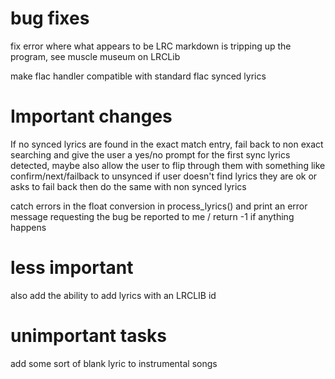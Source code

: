 # bug fixes

fix error where what appears to be LRC markdown is tripping up the program, 
see muscle museum on LRCLib

make flac handler compatible with standard flac synced lyrics

# Important changes
If no synced lyrics are found in the exact match entry, fail back to non 
exact searching and give the user a yes/no prompt for the first sync lyrics 
detected, maybe also allow the user to flip through them with something like 
confirm/next/failback to unsynced if user doesn't find lyrics they are ok or 
asks to fail back then do the same with non synced lyrics

catch errors in the float conversion in process_lyrics() and print an error 
message requesting the bug be reported to me / return -1 if anything happens

# less important
also add the ability to add lyrics with an LRCLIB id

# unimportant tasks
add some sort of blank lyric to instrumental songs